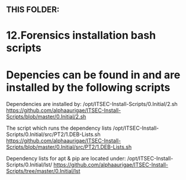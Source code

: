 ## THIS FOLDER: 
# 12.Forensics installation bash scripts
# Depencies can be found in and are installed by the following scripts

Dependencies are installed by:
/opt/ITSEC-Install-Scripts/0.Initial/2.sh
https://github.com/alphaaurigae/ITSEC-Install-Scripts/blob/master/0.Initial/2.sh

The script which runs the dependency lists
/opt/ITSEC-Install-Scripts/0.Initial/src/PT2/1.DEB-Lists.sh
https://github.com/alphaaurigae/ITSEC-Install-Scripts/blob/master/0.Initial/src/PT2/1.DEB-Lists.sh

Dependency lists for apt & pip are located under:
/opt/ITSEC-Install-Scripts/0.Initial/lst/
https://github.com/alphaaurigae/ITSEC-Install-Scripts/tree/master/0.Initial/lst

